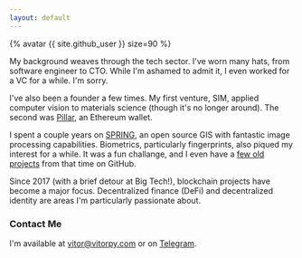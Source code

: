 ```yaml
---
layout: default
---
```


{% avatar {{ site.github_user }} size=90 %}

My background weaves through the tech sector. I've worn many hats, from software engineer to CTO. While I'm ashamed to admit it, I even worked for a VC for a while. I'm sorry.

I've also been a founder a few times. My first venture, SIM, applied computer vision to materials science (though it's no longer around). The second was [Pillar](https://pillar.fi), an Ethereum wallet.

I spent a couple years on [SPRING](http://www.dpi.inpe.br/spring/), an open source GIS with fantastic image processing capabilities. Biometrics, particularly fingerprints, also piqued my interest for a while. It was a fun challange, and I even have a [few old projects](https://github.com/vitorpy/qwsqviewer) from that time on GitHub.

Since 2017 (with a brief detour at Big Tech!), blockchain projects have become a major focus. Decentralized finance (DeFi) and decentralized identity are areas I'm particularly passionate about.

### Contact Me

I'm available at [vitor@vitorpy.com](mailto:vitor@vitorpy.com) or on [Telegram](https://t.me/vitorpyb).
